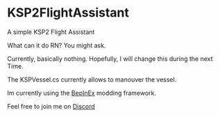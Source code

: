 # KSP2FlightAssistant
A simple KSP2 Flight Assistant

What can it do RN? You might ask.

Currently, basically nothing. Hopefully, I will change this during the next Time.

The KSPVessel.cs currently allows to manouver the vessel.

Im currently using the [BepInEx](https://github.com/BepInEx/BepInEx) modding framework.

Feel free to join me on [Discord](https://discord.gg/tTQTZgsC)
